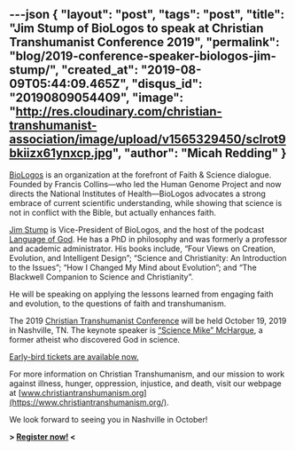 ---json
{
	"layout": "post",
	"tags": "post",
    "title": "Jim Stump of BioLogos to speak at Christian Transhumanist Conference 2019",
    "permalink": "blog/2019-conference-speaker-biologos-jim-stump/",
    "created_at": "2019-08-09T05:44:09.465Z",
    "disqus_id": "20190809054409",
    "image":  "http://res.cloudinary.com/christian-transhumanist-association/image/upload/v1565329450/sclrot9bkiizx61ynxcp.jpg",
    "author": "Micah Redding"
}
---
[BioLogos](https://biologos.org/people/jim-stump) is an organization at the forefront of Faith & Science dialogue. Founded by Francis Collins—who led the Human Genome Project and now directs the National Institutes of Health—BioLogos advocates a strong embrace of current scientific understanding, while showing that science is not in conflict with the Bible, but actually enhances faith.

[Jim Stump](https://biologos.org/people/jim-stump) is Vice-President of BioLogos, and the host of the podcast [Language of God](https://biologos.org/podcast/language-of-god). He has a PhD in philosophy and was formerly a professor and academic administrator. His books include, “Four Views on Creation, Evolution, and Intelligent Design”; “Science and Christianity: An Introduction to the Issues”; “How I Changed My Mind about Evolution”; and “The Blackwell Companion to Science and Christianity”.

He will be speaking on applying the lessons learned from engaging faith and evolution, to the questions of faith and transhumanism.

The 2019 [Christian Transhumanist Conference](https://www.christiantranshumanism.org/conference/2019) will be held October 19, 2019 in Nashville, TN. The keynote speaker is [“Science Mike” McHargue](https://www.christiantranshumanism.org/podcast/21), a former atheist who discovered God in science. 

[Early-bird tickets are available now.](https://christian-transhumanist-conference-2019.eventbrite.com/)

For more information on Christian Transhumanism, and our mission to work against illness, hunger, oppression, injustice, and death, visit our webpage at [www.christiantranshumanism.org](https://www.christiantranshumanism.org/).

We look forward to seeing you in Nashville in October!

**> [Register now!](https://christian-transhumanist-conference-2019.eventbrite.com/) <**

